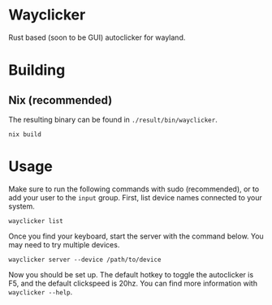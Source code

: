# Wayclicker
Rust based (soon to be GUI) autoclicker for wayland.

# Building
## Nix (recommended)
The resulting binary can be found in `./result/bin/wayclicker`.
```
nix build
```

# Usage
Make sure to run the following commands with sudo (recommended), or to add your user to the `input` group.
First, list device names connected to your system.
```
wayclicker list
```
Once you find your keyboard, start the server with the command below. You may need to try multiple devices.
```
wayclicker server --device /path/to/device
```
Now you should be set up. The default hotkey to toggle the autoclicker is F5, and the default clickspeed is 20hz. You can find more information with `wayclicker --help`.
